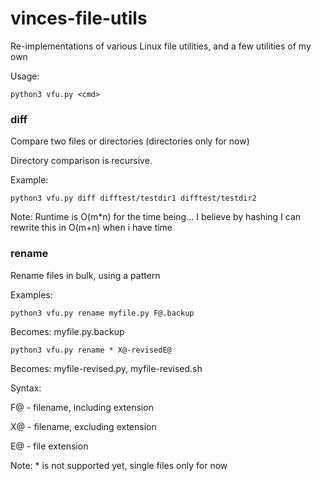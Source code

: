 # vinces-file-utils
Re-implementations of various Linux file utilities, and a few utilities of my own

Usage:

	python3 vfu.py <cmd>


### diff

Compare two files or directories (directories only for now)

Directory comparison is recursive.

Example:

	python3 vfu.py diff difftest/testdir1 difftest/testdir2

Note: Runtime is O(m*n) for the time being... I believe by hashing I can rewrite this in O(m+n) when i have time

### rename

Rename files in bulk, using a pattern

Examples:

	python3 vfu.py rename myfile.py F@.backup

Becomes: myfile.py.backup
	
	python3 vfu.py rename * X@-revisedE@

Becomes: myfile-revised.py, myfile-revised.sh

Syntax:

F@ - filename, including extension

X@ - filename, excluding extension

E@ - file extension

Note: * is not supported yet, single files only for now
